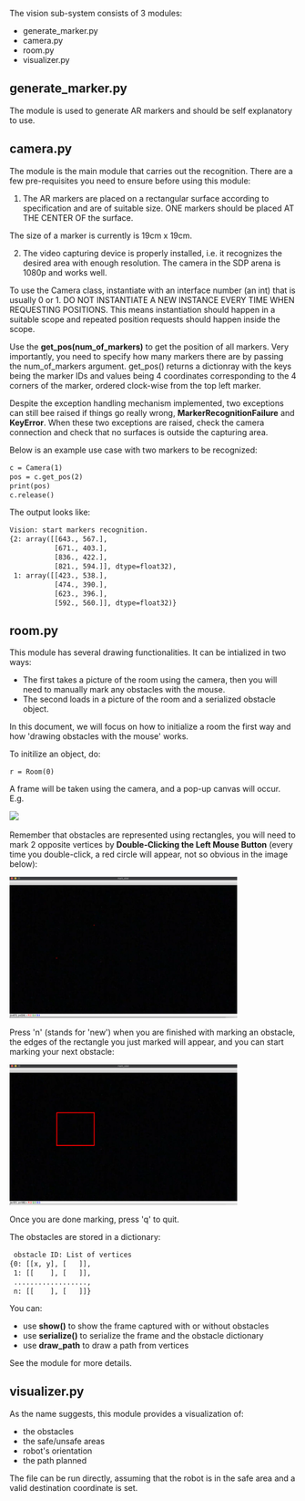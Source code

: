 The vision sub-system consists of 3 modules:

 - generate_marker.py
 - camera.py
 - room.py
 - visualizer.py



## generate_marker.py

The module is used to generate AR markers and should be self explanatory to use.


## camera.py 
The module is the main module that carries out the recognition. There are a few pre-requisites you
need to ensure before using this module:

1. The AR markers are placed on a rectangular surface according to specification and are of suitable size.
ONE markers should be placed AT THE CENTER OF the surface.

The size of a marker is currently is 19cm x 19cm.

2. The video capturing device is properly installed, i.e. it recognizes the desired area with enough
resolution. The camera in the SDP arena is 1080p and works well.

To use the Camera class, instantiate with an interface number (an int) that is usually 0 or 1.
DO NOT INSTANTIATE A NEW INSTANCE EVERY TIME WHEN REQUESTING POSITIONS.
This means instantiation should happen in a suitable scope and repeated position requests should
happen inside the scope.

Use the **get_pos(num_of_markers)** to get the position of all markers. Very importantly, you need to specify how many markers there are by passing the num_of_markers argument. get_pos() returns a dictionray with the keys being the marker IDs and values being 4 coordinates corresponding to the 4 corners of the marker, ordered clock-wise from the top left marker.

Despite the exception handling mechanism implemented, two exceptions can still bee raised if things go really wrong, **MarkerRecognitionFailure** and **KeyError**. When these two exceptions are raised, check the camera connection and check that no surfaces is outside the capturing area.

Below is an example use case with two markers to be recognized:
```
c = Camera(1)
pos = c.get_pos(2)
print(pos)
c.release()
```
The output looks like:
```
Vision: start markers recognition.
{2: array([[643., 567.],
           [671., 403.],
           [836., 422.],
           [821., 594.]], dtype=float32), 
 1: array([[423., 538.],
           [474., 390.],
           [623., 396.],
           [592., 560.]], dtype=float32)}
```

## room.py
This module has several drawing functionalities. It can be intialized in two ways:

 - The first takes a picture of the room using the camera, then you will need to manually mark any obstacles with the mouse.
 - The second loads in a picture of the room and a serialized obstacle object. 

In this document, we will focus on how to initialize a room the first way and how 'drawing obstacles with the mouse' works. 

To initilize an object, do:
```
r = Room(0)         
```
A frame will be taken using the camera, and a pop-up canvas will occur. E.g.

<img src="saved/mo1.png" width="400"/>

Remember that obstacles are represented using rectangles, you will need to mark 2 opposite vertices by **Double-Clicking the Left Mouse Button** (every time you double-click, a red circle will appear, not so obvious in the image below):

<img src="saved/mo2.png" width="400"/>

Press 'n' (stands for 'new') when you are finished with marking an obstacle, the edges of the rectangle you just marked will appear, and you can start marking your next obstacle:

<img src="saved/mo3.png" width="400"/>

Once you are done marking, press 'q' to quit. 

The obstacles are stored in a dictionary:
```
 obstacle ID: List of vertices
{0: [[x, y], [   ]],
 1: [[    ], [   ]],
 ..................,
 n: [[    ], [   ]]}
```

You can:

 - use  **show()** to show the frame captured with or without obstacles
 - use **serialize()** to serialize the frame and the obstacle dictionary
 - use **draw_path** to draw a path from vertices

See the module for more details.

## visualizer.py

As the name suggests, this module provides a visualization of:

 - the obstacles
 - the safe/unsafe areas
 - robot's orientation
 - the path planned 

The file can be run directly, assuming that the robot is in the safe area and a valid destination coordinate is set.
